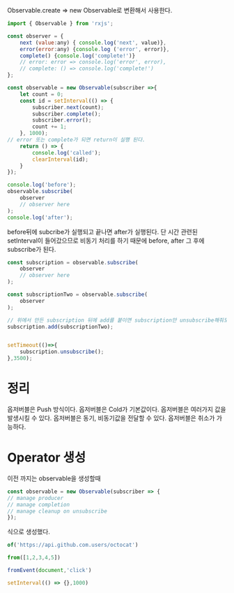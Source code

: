 Observable.create => new Observable로 변환해서 사용한다.


```js
import { Observable } from 'rxjs';

const observer = {
    next (value:any) { console.log('next', value)},
    error(error:any) {console.log ('error', error)},
    complete() {console.log('complete!')}
    // error: error => console.log('error', error),
    // complete: () => console.log('complete!')
};

const observable = new Observable(subscriber =>{
    let count = 0;
    const id = setInterval(() => {
        subscriber.next(count);
        subscriber.complete();
        subscriber.error();
        count += 1;
    }, 1000);
// error 또는 complete가 되면 return이 실행 된다.
    return () => {
        console.log('called');
        clearInterval(id);
    }
});

console.log('before');
observable.subscribe(
    observer
    // observer here
);
console.log('after');
```

before뒤에 subcribe가 실행되고 끝나면 after가 실행된다.
단 시간 관련된 setInterval이 들어갔으므로 비동기 처리를 하기 때문에 before, after 그 후에 subscribe가 된다.

```js
const subscription = observable.subscribe(
    observer
    // observer here
);

const subscriptionTwo = observable.subscribe(
    observer
);

// 위에서 만든 subscription 뒤에 add를 붙이면 subscription만 unsubscribe해줘도 Two가 자동적으로 unsubscribe된다.
subscription.add(subscriptionTwo);


setTimeout(()=>{
    subscription.unsubscribe();
},3500);
```


# 정리
옵저버블은 Push 방식이다.
옵저버블은 Cold가 기본값이다.
옵저버블은 여러가지 값을 발생시킬 수 있다.
옵저버블은 동기, 비동기값을 전달할 수 있다.
옵저버블은 취소가 가능하다.


# Operator 생성

이전 까지는 observable을 생성할때
```js
const observable = new Observable(subscriber => {
// manage producer
// manage completion
// manage cleanup on unsubscribe
});
```

식으로 생성했다.
```js
of('https://api.github.com.users/octocat')

from([1,2,3,4,5])

fromEvent(document,'click')

setInterval(() => {},1000)
```


